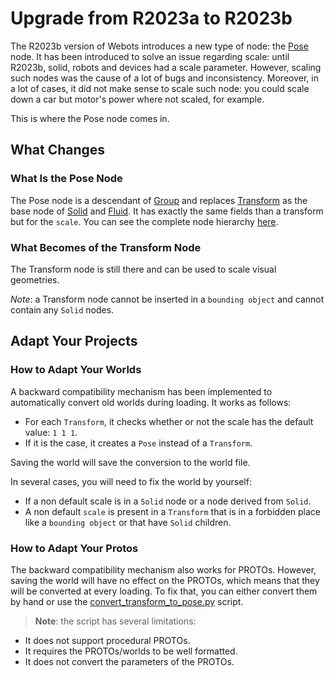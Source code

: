 # Upgrade from R2023a to R2023b
The R2023b version of Webots introduces a new type of node: the [Pose](../reference/pose.md) node.
It has been introduced to solve an issue regarding scale: until R2023b, solid, robots and devices had a scale parameter.
However, scaling such nodes was the cause of a lot of bugs and inconsistency.
Moreover, in a lot of cases, it did not make sense to scale such node: you could scale down a car but motor's power where not scaled, for example.

This is where the Pose node comes in.

## What Changes
### What Is the Pose Node

The Pose node is a descendant of [Group](../reference/group.md) and replaces [Transform](../reference/transform.md) as the base node of [Solid](../reference/solid.md) and [Fluid](../reference/fluid.md).
It has exactly the same fields than a transform but for the `scale`.
You can see the complete node hierarchy [here](../reference/node-chart.md).

### What Becomes of the Transform Node

The Transform node is still there and can be used to scale visual geometries.

*Note*: a Transform node cannot be inserted in a `bounding object` and cannot contain any `Solid` nodes.

## Adapt Your Projects
### How to Adapt Your Worlds
A backward compatibility mechanism has been implemented to automatically convert old worlds during loading.
It works as follows:
  - For each `Transform`, it checks whether or not the scale has the default value: `1 1 1`.
  - If it is the case, it creates a `Pose` instead of a `Transform`.

Saving the world will save the conversion to the world file.

In several cases, you will need to fix the world by yourself:
  - If a non default scale is in a `Solid` node or a node derived from `Solid`.
  - A non default `scale` is present in a `Transform` that is in a forbidden place like a `bounding object` or that have `Solid` children.

### How to Adapt Your Protos

The backward compatibility mechanism also works for PROTOs.
However, saving the world will have no effect on the PROTOs, which means that they will be converted at every loading.
To fix that, you can either convert them by hand or use the [convert\_transform\_to\_pose.py](https://raw.githubusercontent.com/cyberbotics/webots/master/scripts/converter/convert_transform_to_pose.py) script.

> **Note**: the script has several limitations:
  - It does not support procedural PROTOs.
  - It requires the PROTOs/worlds to be well formatted.
  - It does not convert the parameters of the PROTOs.
